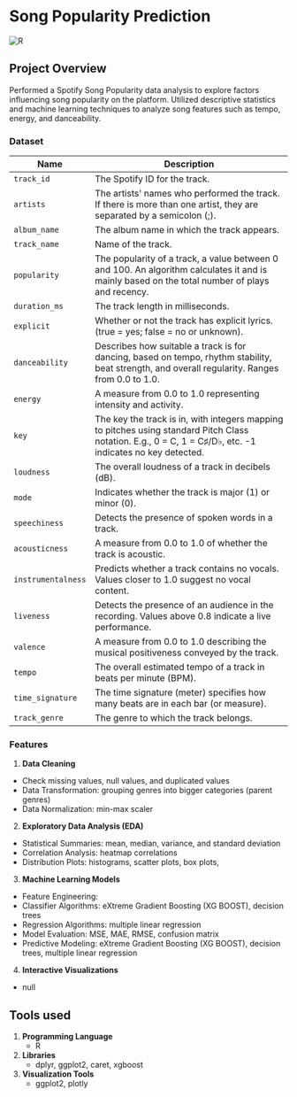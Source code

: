 # Song Popularity Prediction
![R](https://img.shields.io/badge/R-276DC3?style=for-the-badge&logo=r&logoColor=white)

## Project Overview
Performed a Spotify Song Popularity data analysis to explore factors influencing song popularity on the platform. Utilized descriptive statistics and machine learning techniques to analyze song features such as tempo, energy, and danceability.

### Dataset 
| Name                  | Description                                                                                                                                  |
|-----------------------|----------------------------------------------------------------------------------------------------------------------------------------------|
| `track_id`            | The Spotify ID for the track.                                                                                                                 |
| `artists`             | The artists' names who performed the track. If there is more than one artist, they are separated by a semicolon (;).                          |
| `album_name`          | The album name in which the track appears.                                                                                                    |
| `track_name`          | Name of the track.                                                                                                                           |
| `popularity`          | The popularity of a track, a value between 0 and 100. An algorithm calculates it and is mainly based on the total number of plays and recency. |
| `duration_ms`         | The track length in milliseconds.                                                                                                            |
| `explicit`            | Whether or not the track has explicit lyrics. (true = yes; false = no or unknown).                                                           |
| `danceability`        | Describes how suitable a track is for dancing, based on tempo, rhythm stability, beat strength, and overall regularity. Ranges from 0.0 to 1.0. |
| `energy`              | A measure from 0.0 to 1.0 representing intensity and activity.                                                                                 |
| `key`                 | The key the track is in, with integers mapping to pitches using standard Pitch Class notation. E.g., 0 = C, 1 = C♯/D♭, etc. -1 indicates no key detected. |
| `loudness`            | The overall loudness of a track in decibels (dB).                                                                                             |
| `mode`                | Indicates whether the track is major (1) or minor (0).                                                                                        |
| `speechiness`         | Detects the presence of spoken words in a track.                                                                                             |
| `acousticness`        | A measure from 0.0 to 1.0 of whether the track is acoustic.                                                                                   |
| `instrumentalness`    | Predicts whether a track contains no vocals. Values closer to 1.0 suggest no vocal content.                                                |
| `liveness`            | Detects the presence of an audience in the recording. Values above 0.8 indicate a live performance.                                           |
| `valence`             | A measure from 0.0 to 1.0 describing the musical positiveness conveyed by the track.                                                         |
| `tempo`               | The overall estimated tempo of a track in beats per minute (BPM).                                                                            |
| `time_signature`      | The time signature (meter) specifies how many beats are in each bar (or measure).                                                           |
| `track_genre`         | The genre to which the track belongs.                                                                                                        |

### Features
1. **Data Cleaning**
  -	Check missing values, null values, and duplicated values
  -	Data Transformation: grouping genres into bigger categories (parent genres)
  -	Data Normalization: min-max scaler
2. **Exploratory Data Analysis (EDA)**
  -	Statistical Summaries: mean, median, variance, and standard deviation
  -	Correlation Analysis: heatmap correlations
  -	Distribution Plots: histograms, scatter plots, box plots,
3. **Machine Learning Models**
  -	Feature Engineering: 
  -	Classifier Algorithms: eXtreme Gradient Boosting (XG BOOST), decision trees
  -	Regression Algorithms: multiple linear regression
  -	Model Evaluation: MSE, MAE, RMSE, confusion matrix
  -	Predictive Modeling: eXtreme Gradient Boosting (XG BOOST), decision trees, multiple linear regression
4. **Interactive Visualizations**
  -	null

## Tools used 
1. **Programming Language** 
   - R
2. **Libraries**
   - dplyr, ggplot2, caret, xgboost
3. **Visualization Tools**
   - ggplot2, plotly
